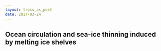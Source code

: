 ```yaml
---
layout: trois_as_post
date: 2017-03-24
---
```


## Ocean circulation and sea-ice thinning induced by melting ice shelves


